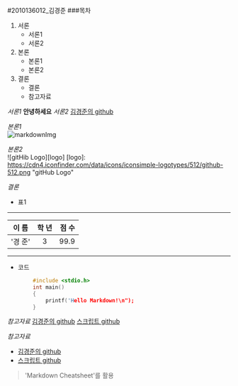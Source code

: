 #2010136012_김경준
###목차
 1. 서론
 	- 서론1
	- 서론2
 2. 본론
 	- 본론1
	- 본론2
 3. 결론
 	- 결론
	- 참고자료


*서론1*
**안녕하세요**
*서론2*
[김경준의 github](https://github.com/juniair)

*본론1*  
![markdownImg](http://cfile10.uf.tistory.com/image/274BC53A54579BF23059EE "Inline Sytle")

*본론2*  
![gitHib Logo][logo]
[logo]: https://cdn4.iconfinder.com/data/icons/iconsimple-logotypes/512/github-512.png "gitHub Logo"

*결론*
 - 표1
---
| 이 름 | 학 년 | 점 수 |
|-------|:-----:|------:|
|'경 준'|   3   | 99.9  |

---  
 - 코드  
```cpp
		#include <stdio.h>
		int main()
		{
			printf('Hello Markdown!\n");
		}  
```


*참고자료*
[김경준의 github](https://github.com/juniair)
[스크립트 github][scriptGit]

*참고자료*  
 * [김경준의 github](https://github.com/juniair)  
 * [스크립트 github][scriptGit]
>'Markdown Cheatsheet'를 활용

[scriptGit]: https://github.com/juniair/Python
